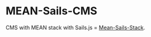 # MEAN-Sails-CMS

CMS with MEAN stack with Sails.js = [Mean-Sails-Stack](github.com/kazeidesign/Mean-Sails-Stack).

<!--
## Ready to use

This app is ready to use. Clone this repository ``` git clone https://github.com/kazeidesign/Mean-Sails-Stack.git ``` in your server.

Run `` cd Mean-Sails-Stack/ && npm install && sails lift ``.

/!\ At the first `` sails lift ``, wait less than one minute for the automatical bower install.

Look in your browser at [localhost:1337](http://localhost:1337). Your Sails.js app is ready and you can use Angular.js.

## Getting Started

#### Needed

[Node.js](https://nodejs.org/en/): version 4.4.4 LTS or later

[Sails.js](http://sailsjs.org): version 0.12.3 or later

<a href="https://www.mongodb.com/" target="_blank">MongoDB</a>: version 2.4.0 or later

<a href="https://angularjs.org/" target="_blank">Angular.js</a>: version 1.5.5 or later

[Grunt-sass](https://www.npmjs.com/package/grunt-sass): version 1.2.0 or later

[Angular-Resource-Sails](https://github.com/angular-resource-sails/angular-resource-sails): version 1.2.2

[Angular-Material](https://github.com/angular/material): version 1.1.0 or later

[Html5-boilerplate](https://github.com/h5bp/html5-boilerplate): version 5.3.0 or later

---

#### CRUD between AngularJS and SailsJS

```javascript
var app = angular.module("MyApp", ['sailsResource']);

.controller('HomeController', function ($rootScope, sailsResource) {
  var self = this;
  var simple = sailsResource('Simple', {
    nocache: {method: 'GET', isArray: true, cache: false},
    count: {method: 'GET', url: '/simple/count'},
    notFound: {method: 'GET', url: '/whoa/there'}
  });

  this.simpleResource = simple;
  this.created = 0;
  this.updated = 0;
  this.destroyed = 0;
  this.simpleForm = new simple();
  this.simpleTypes = simple.query(function () {
    self.refreshServerCount();
  });
  simple.nocache(function (startingTypes) {
    self.startingCount = startingTypes.length;
  });

  this.add = function () {
    self.simpleForm.$save(function (newItem) {
      self.simpleTypes.push(newItem);
      self.refreshServerCount();
    });
    self.simpleForm = new simple();
  };
  this.refreshServerCount = function () {
    // Tests the custom URL functionality
    self.serverCount = simple.count();
  };

  this.cancel = function () {
    self.simpleForm = new simple();
  };
  this.deleteSimple = function (simple) {
    simple.$delete(function () {
      self.refreshServerCount();
    });
  };
  this.editSimple = function (simple) {
    simple.$editing = true;
  };
  this.saveSimple = function (simple) {
    simple.$save();
    simple.$editing = false;
  };
  this.findByEmail = function () {
    self.foundSimple = simple.get({email: self.searchEmail});
    self.searchEmail = '';
  };
  this.causeError = function () {
    simple.notFound(
      function (response) {
      },
      function (response) {
        self.error = response.statusCode;
      });
  };

  $rootScope.$on('$sailsResourceCreated', function () {
    self.created++;
  });
  $rootScope.$on('$sailsResourceUpdated', function () {
    self.updated++;
  });
  $rootScope.$on('$sailsResourceDestroyed', function () {
    self.destroyed++;
  });
});
```

---

### Example

 Under development

API Reference
--------------

### Sails.JS REST ###
Angular Sails wraps the native sails.js REST functions. For further information check out [the sails docs](http://sailsjs.org/#!documentation/sockets) and [Mike's Screencast](http://www.youtube.com/watch?v=GK-tFvpIR7c)

### Native socket functions ###
The sails service is nothing more like the native socket.io object!

Enjoy!

[KazeiDesign](https://github.com/kazeidesign)

---

#### To do

* Doc
* To do example
* Post example
* Front office & Back office example
* [grunt-scss-lint](https://github.com/ahmednuaman/grunt-scss-lint)
* [grunt-sass-lint](https://github.com/sasstools/grunt-sass-lint)
* [grunt-postcss](https://github.com/nDmitry/grunt-postcss)
-->
